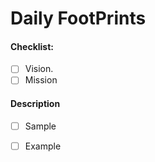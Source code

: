 # Daily FootPrints

#### Checklist:
<!-- Go over all ideas, goals, plans, mission, vision, + other points below, and after creating the PR, tick the checkboxes that apply. -->
<!-- If you're unsure about any of these, don't hesitate to think and LOL. We're here to help! -->
- [ ] Vision.
- [ ] Mission

#### Description
<!-- Describe your daily checklist + any notes if apropos -->
- [ ] Sample
- [ ] Example


